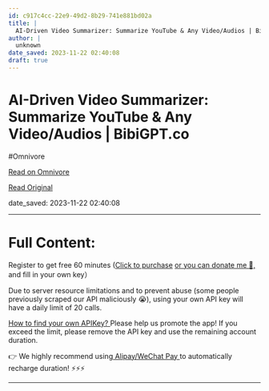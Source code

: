 ```yaml
---
id: c917c4cc-22e9-49d2-8b29-741e881bd02a
title: |
  AI-Driven Video Summarizer: Summarize YouTube & Any Video/Audios | BibiGPT.co
author: |
  unknown
date_saved: 2023-11-22 02:40:08
draft: true
---
```


# AI-Driven Video Summarizer: Summarize YouTube & Any Video/Audios | BibiGPT.co
#Omnivore

[Read on Omnivore](https://omnivore.app/me/https-bibigpt-co-video-bv-1-xh-4-y-1-q-7-hr-18bf5f84d0e)

[Read Original](https://bibigpt.co/video/BV1XH4y1q7hr)

date_saved: 2023-11-22 02:40:08


--- 

# Full Content: 

Register to get free 60 minutes ([Click to purchase](https://bibigpt.co/shop?utm%5Fsource=homeShopLink&lang=en) [or you can donate me 🥳, ](https://bibigpt.co/wechat.jpg)and fill in your own key）

Due to server resource limitations and to prevent abuse (some people previously scraped our API maliciously 😭), using your own API key will have a daily limit of 20 calls.

[How to find your own APIKey? ](https://platform.openai.com/account/api-keys)Please help us promote the app! If you exceed the limit, please remove the API key and use the remaining account duration.

👉 We highly recommend using[ Alipay/WeChat Pay ](https://bibigpt.co/shop?utm%5Fsource=userKey&lang=en)to automatically recharge duration! ⚡⚡⚡

---


